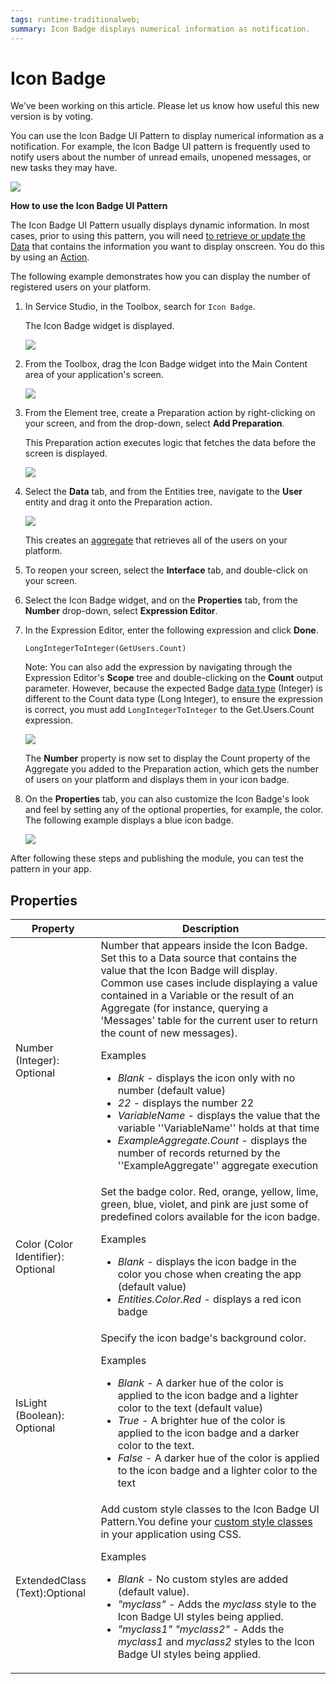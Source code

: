 ```yaml
---
tags: runtime-traditionalweb; 
summary: Icon Badge displays numerical information as notification.
---
```


# Icon Badge

<div class="info" markdown="1">
We’ve been working on this article. Please let us know how useful this new version is by voting.
</div>

You can use the Icon Badge UI Pattern to display numerical information as a notification. For example, the Icon Badge UI pattern is frequently used to notify users about the number of unread emails, unopened messages, or new tasks they may have.

![](<images/iconbadge-image-1.png>)


**How to use the Icon Badge UI Pattern**

The Icon Badge UI Pattern usually displays dynamic information. In most cases, prior to using this pattern, you will need [to retrieve or update the Data](../../../../../develop/data/intro.md) that contains the information you want to display onscreen. You do this by using an [Action](../../../../../develop/logic/action-web.md). 

The following example demonstrates how you can display the number of registered users on your platform.

1. In Service Studio, in the Toolbox, search for `Icon Badge`. 

    The Icon Badge widget is displayed.

    ![](<images/iconbadge-image-5.png>)

1. From the Toolbox, drag the Icon Badge widget into the Main Content area of your application's screen.

    ![](<images/iconbadge-image-6.png>)

1. From the Element tree, create a Preparation action by right-clicking on your screen, and from the drop-down, select **Add Preparation**.
    
    This Preparation action executes logic that fetches the data before the screen is displayed.

    ![](<images/iconbadge-image-7.png>)
 
1. Select the **Data** tab, and from the Entities tree, navigate to the **User** entity and drag it onto the Preparation action.

    ![](<images/iconbadge-image-8.png>)

    This creates an [aggregate](https://success.outsystems.com/Documentation/11/Reference/OutSystems_Language/Data/Handling_Data/Queries/Aggregate) that retrieves all of the users on your platform.
       
1. To reopen your screen, select the **Interface** tab, and double-click on your screen.

1. Select the Icon Badge widget, and on the **Properties** tab, from the **Number** drop-down, select **Expression Editor**.

1. In the Expression Editor, enter the following expression and click **Done**.

    ``LongIntegerToInteger(GetUsers.Count)``

    Note: You can also add the expression by navigating through the Expression Editor's **Scope** tree and double-clicking on the **Count** output parameter. However, because the expected Badge [data type](../../../../../ref/data/data-types/available-data-types.md) (Integer) is different to the Count data type (Long Integer), to ensure the expression is correct, you must add ``LongIntegerToInteger`` to the Get.Users.Count expression.

    ![](<images/iconbadge-image-9.png>)

   The **Number** property is now set to display the Count property of the Aggregate you added to the Preparation action, which gets the number of users on your platform and displays them in your icon badge.

1. On the **Properties** tab, you can also customize the Icon Badge's look and feel by setting any of the optional properties, for example, the color. The following example displays a blue icon badge.  

    ![](<images/iconbadge-image-10.png>)

After following these steps and publishing the module, you can test the pattern in your app.

## Properties

| **Property** |  **Description** |
|---|---|
| Number (Integer): Optional  | Number that appears inside the Icon Badge. Set this to a Data source that contains the value that the Icon Badge will display. Common use cases include displaying a value contained in a Variable or the result of an Aggregate (for instance, querying a 'Messages' table for the current user to return the count of new messages). <p>Examples <ul><li>_Blank_ - displays the icon only with no number (default value)</li><li>_22_ - displays the number 22</li><li>_VariableName_ - displays the value that the variable ''VariableName'' holds at that time </li><li>_ExampleAggregate.Count_ - displays the number of records returned by the ''ExampleAggregate'' aggregate execution</li></ul></p>| 
| Color (Color Identifier): Optional  | Set the badge color. Red, orange, yellow, lime, green, blue, violet, and pink are just some of predefined colors available for the icon badge. <p>Examples <ul><li>_Blank_ - displays the icon badge in the color you chose when creating the app (default value)</li><li>_Entities.Color.Red_ - displays a red icon badge</li></ul></p> | 
| IsLight (Boolean): Optional  | Specify the icon badge's background color. <p>Examples <ul><li>_Blank_ - A darker hue of the color is applied to the icon badge and a lighter color to the text (default value)</li><li>_True_ - A brighter hue of the color is applied to the icon badge and a darker color to the text.</li><li>_False_ - A darker hue of the color is applied to the icon badge and a lighter color to the text</li></ul></p> |
| ExtendedClass (Text):Optional  |  Add custom style classes to the Icon Badge UI Pattern.You define your [custom style classes](../../../../../develop/ui/look-feel/css.md) in your application using CSS. <p>Examples <ul><li>_Blank_ - No custom styles are added (default value).</li><li>_"myclass"_ - Adds the _myclass_ style to the Icon Badge UI styles being applied.</li><li>_"myclass1" "myclass2"_ - Adds the _myclass1_ and _myclass2_ styles to the Icon Badge UI styles being applied.</li></ul></p> |
